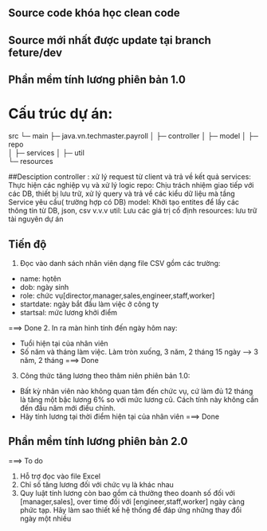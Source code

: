 ## Source code khóa học clean code
## Source mới nhất được update tại branch feture/dev
## Phần mềm tính lương phiên bản 1.0

## <h1>Cấu trúc dự án:</h1>

src
└─ main
  ├─ java.vn.techmaster.payroll
  │	 ├─ controller
  │  ├─ model
  │	 ├─	repo   
  │	 ├─ services
  │  ├─ util	 
  └─ resources

##Desciption
controller : xử lý request từ client và trả về kết quả
services: Thực hiện các nghiệp vụ và xử lý logic
repo: Chịu trách nhiệm giao tiếp với các DB, thiết bị lưu trữ, xử lý query và trả về các kiểu dữ liệu mà tầng Service yêu cầu( trường hợp có DB)
model: Khởi tạo entites để lấy các thông tin từ DB, json, csv v.v.v
util: Lưu các giá trị cố định
resources: lưu trữ tài nguyên dự án

## Tiến độ
1. Đọc vào danh sách nhân viên dạng file CSV gồm các trường: 
  - name: họtên
  - dob: ngày sinh
  - role: chức vụ[director,manager,sales,engineer,staff,worker]
  - startdate: ngày bắt đầu làm việc ở công ty
  - startsal: mức lương khởi điểm

===> Done
2. In ra màn hình tính đến ngày hôm nay:
  - Tuổi hiện tại của nhân viên
  - Số năm và tháng làm việc. Làm tròn xuống, 3 năm, 2 tháng 15 ngày --> 3 năm, 2 tháng
 ===> Done
3. Công thức tăng lương theo thâm niên phiên bản 1.0:
  - Bất kỳ nhân viên nào không quan tâm đến chức vụ, cứ làm đủ 12 tháng là tăng một bậc lương 6% so với mức lương cũ. Cách tính này không cần đến đầu năm mới điều chỉnh.
  - Hãy tính lương tại thời điểm hiện tại của nhân viên
===> Done
## Phần mềm tính lương phiên bản 2.0

===> To do
1. Hỗ trợ đọc vào file Excel
2. Chỉ số tăng lương đối với chức vụ là khác nhau
3. Quy luật tính lương còn bao gồm cả thưởng theo doanh số đối với [manager,sales], over time đối với [engineer,staff,worker]  ngày càng phức tạp.
Hãy làm sao thiết kế hệ thống để đáp ứng những thay đổi ngày một nhiều